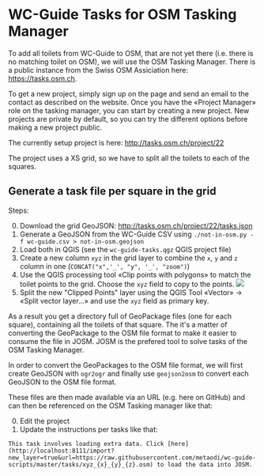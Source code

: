 WC-Guide Tasks for OSM Tasking Manager
======================================

To add all toilets from WC-Guide to OSM, that are not yet there (i.e. there is no matching toilet on OSM), we will use the OSM Tasking Manager.
There is a public instance from the Swiss OSM Assiciation here: https://tasks.osm.ch.

To get a new project, simply sign up on the page and send an email to the contact as described on the website.
Once you have the «Project Manager» role on the tasking manager, you can start by creating a new project.
New projects are private by default, so you can try the different options before making a new project public.

The currently setup project is here: http://tasks.osm.ch/project/22

The project uses a XS grid, so we have to split all the toilets to each of the squares.

## Generate a task file per square in the grid

Steps:

0. Download the grid GeoJSON: http://tasks.osm.ch/project/22/tasks.json
0. Generate a GeoJSON from the WC-Guide CSV using `./not-in-osm.py -f wc-guide.csv > not-in-osm.geojson`
0. Load both in QGIS (see the `wc-guide-tasks.qgz` QGIS project file)
0. Create a new column `xyz` in the grid layer to combine the `x`, `y` and `z` column in one (`CONCAT("x",'_', "y", '_', "zoom")`)
0. Use the QGIS processing tool «Clip points with polygons» to match the toilet points to the grid. Choose the `xyz` field to copy to the points.
![](clip_points_with_polygons.png)
0. Split the new "Clipped Points" layer using the QGIS Tool «Vector» -> «Split vector layer...» and use the `xyz` field as primary key.

As a result you get a directory full of GeoPackage files (one for each square), containing all the toilets of that square.
The it's a matter of converting the GeoPackage to the OSM file format to make it easier to consume the file in JOSM.
JOSM is the prefered tool to solve tasks of the OSM Tasking Manager.

In order to convert the GeoPackages to the OSM file format, we will first create GeoJSON with `ogr2ogr` and finally use `geojson2osm` to convert each GeoJSON to the OSM file format.

These files are then made available via an URL (e.g. here on GitHub) and can then be referenced on the OSM Tasking manager like that:

0. Edit the project
0. Update the instructions per tasks like that:

```
This task involves loading extra data. Click [here](http://localhost:8111/import?new_layer=true&url=https://raw.githubusercontent.com/metaodi/wc-guide-scripts/master/tasks/xyz_{x}_{y}_{z}.osm) to load the data into JOSM.
```